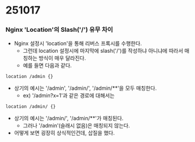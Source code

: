 # 251017

### Nginx 'Location'의 Slash('/')  유무 차이

- Nginx 설정시 'location'을 통해 리버스 프록시를 수행한다. 
  - 그런데 location 설정시에 마지막에 slash('/')를 작성하냐 아니냐에 따라서 매칭하는 방식이 매우 달라진다.
  - 예를 들면 다음과 같다.

```
location /admin {}
```

- 상기의 예시는 '/admin', '/admin/', '/admin/**'을 모두 매칭한다. 
  - ex) '/admin?x=1'과 같은 경로에 대해서는 

```
location /admin/ {}
```

- 상기의 예시는 '/admin/', '/admin/**'가 매칭된다.
  - 그러나 '/admin'(슬래시 없음)은 매칭되지 않는다. 
- 어떻게 보면 굉장히 상식적인건데, 삽질을 했다.